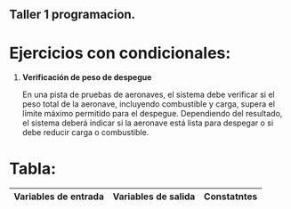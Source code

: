 ## Taller 1 programacion.

# Ejercicios con condicionales:

1. **Verificación de peso de despegue**
    
    En una pista de pruebas de aeronaves, el sistema debe verificar si el peso total de la aeronave, incluyendo combustible y carga, supera el límite máximo permitido para el despegue. Dependiendo del resultado, el sistema deberá indicar si la aeronave está lista para despegar o si debe reducir carga o combustible.

# Tabla: 

| Variables de entrada | Variables de salida| Constatntes|  
|----------------------|--------------------|------------|
